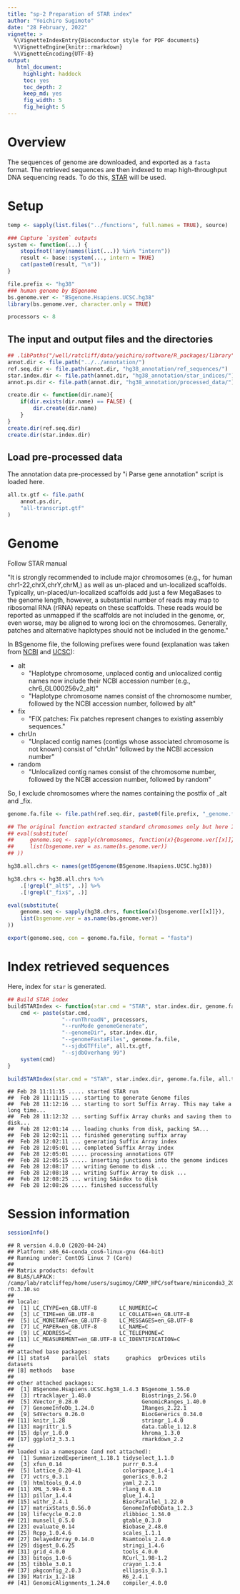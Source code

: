 ```yaml
---
title: "sp-2 Preparation of STAR index"
author: "Yoichiro Sugimoto"
date: "28 February, 2022"
vignette: >
  %\VignetteIndexEntry{Bioconductor style for PDF documents}
  %\VignetteEngine{knitr::rmarkdown}
  %\VignetteEncoding{UTF-8}
output:
   html_document:
     highlight: haddock
     toc: yes
     toc_depth: 2
     keep_md: yes
     fig_width: 5
     fig_height: 5
---
```


# Overview

The sequences of genome are downloaded, and exported as
a `fasta` format.
The retrieved sequences are then indexed to map high-throughput DNA sequencing
reads. 
To do this, [STAR](https://github.com/alexdobin/STAR) will be used.

# Setup



```r
temp <- sapply(list.files("../functions", full.names = TRUE), source)

### Capture `system` outputs
system <- function(...) {
    stopifnot(!any(names(list(...)) %in% "intern"))
    result <- base::system(..., intern = TRUE)
    cat(paste0(result, "\n"))
}
```



```r
file.prefix <- "hg38"
### human genome by BSgenome
bs.genome.ver <- "BSgenome.Hsapiens.UCSC.hg38"
library(bs.genome.ver, character.only = TRUE)

processors <- 8
```

## The input and output files and the directories



```r
## .libPaths("/well/ratcliff/data/yoichiro/software/R_packages/library")
annot.dir <- file.path("../../annotation/")
ref.seq.dir <- file.path(annot.dir, "hg38_annotation/ref_sequences/")
star.index.dir <- file.path(annot.dir, "hg38_annotation/star_indices/") 
annot.ps.dir <- file.path(annot.dir, "hg38_annotation/processed_data/")

create.dir <- function(dir.name){
    if(dir.exists(dir.name) == FALSE) {
        dir.create(dir.name)
    }
}
create.dir(ref.seq.dir)
create.dir(star.index.dir)
```



## Load pre-processed data

The annotation data pre-processed by "i Parse gene annotation" script
is loaded here.



```r
all.tx.gtf <- file.path(
    annot.ps.dir,
    "all-transcript.gtf"
)
```

# Genome

Follow STAR manual

"It is strongly recommended to include major chromosomes (e.g., for human chr1-22,chrX,chrY,chrM,) as well as un-placed and un-localized scaffolds. Typically, un-placed/un-localized scaffolds add just a few MegaBases to the genome length, however, a substantial number of reads may map to ribosomal RNA (rRNA) repeats on these scaffolds. These reads would be reported as unmapped if the scaffolds are not included in the genome, or, even worse, may be aligned to wrong loci on the chromosomes. Generally, patches and alternative haplotypes should not be included in the genome."

In BSgenome file, the following prefixes were found (explanation was taken from [NCBI](https://www.ncbi.nlm.nih.gov/grc/help/patches/) and [UCSC](http://hgdownload.soe.ucsc.edu/gbdb/hg38/html/description.html)):

 - alt
	 - "Haplotype chromosome, unplaced contig and unlocalized contig names now include their NCBI accession number (e.g., chr6_GL000256v2_alt)"
	 - "Haplotype chromosome names consist of the chromosome number, followed by the NCBI accession number, followed by alt"
 - fix
	 - "FIX patches: Fix patches represent changes to existing assembly sequences."
 - chrUn
	 - "Unplaced contig names (contigs whose associated chromosome is not known) consist of "chrUn" followed by the NCBI accession number"
 - random
	 - "Unlocalized contig names consist of the chromosome number, followed by the NCBI accession number, followed by random"

So, I exclude chromosomes where the names containing the postfix of _alt and _fix.


```r
genome.fa.file <- file.path(ref.seq.dir, paste0(file.prefix, "_genome.fa"))

## The original function extracted standard chromosomes only but here I include all chrosomesomes
## eval(substitute(
##     genome.seq <- sapply(chromosomes, function(x){bsgenome.ver[[x]]}),
##     list(bsgenome.ver = as.name(bs.genome.ver))
## ))

hg38.all.chrs <- names(getBSgenome(BSgenome.Hsapiens.UCSC.hg38))

hg38.chrs <- hg38.all.chrs %>%
    .[!grepl("_alt$", .)] %>%
    .[!grepl("_fix$", .)]

eval(substitute(
    genome.seq <- sapply(hg38.chrs, function(x){bsgenome.ver[[x]]}),
    list(bsgenome.ver = as.name(bs.genome.ver))
))

export(genome.seq, con = genome.fa.file, format = "fasta")
```

# Index retrieved sequences

Here, index for `star` is generated. 


```r
## Build STAR index
buildSTARIndex <- function(star.cmd = "STAR", star.index.dir, genome.fa.file, all.tx.gtf){
    cmd <- paste(star.cmd,
                 "--runThreadN", processors,
                 "--runMode genomeGenerate",
                 "--genomeDir", star.index.dir,
                 "--genomeFastaFiles", genome.fa.file,
                 "--sjdbGTFfile", all.tx.gtf,
                 "--sjdbOverhang 99")
	system(cmd) 
}

buildSTARIndex(star.cmd = "STAR", star.index.dir, genome.fa.file, all.tx.gtf)
```

```
## Feb 28 11:11:15 ..... started STAR run
##  Feb 28 11:11:15 ... starting to generate Genome files
##  Feb 28 11:12:16 ... starting to sort Suffix Array. This may take a long time...
##  Feb 28 11:12:32 ... sorting Suffix Array chunks and saving them to disk...
##  Feb 28 12:01:14 ... loading chunks from disk, packing SA...
##  Feb 28 12:02:11 ... finished generating suffix array
##  Feb 28 12:02:11 ... generating Suffix Array index
##  Feb 28 12:05:01 ... completed Suffix Array index
##  Feb 28 12:05:01 ..... processing annotations GTF
##  Feb 28 12:05:15 ..... inserting junctions into the genome indices
##  Feb 28 12:08:17 ... writing Genome to disk ...
##  Feb 28 12:08:18 ... writing Suffix Array to disk ...
##  Feb 28 12:08:25 ... writing SAindex to disk
##  Feb 28 12:08:26 ..... finished successfully
```

# Session information


```r
sessionInfo()
```

```
## R version 4.0.0 (2020-04-24)
## Platform: x86_64-conda_cos6-linux-gnu (64-bit)
## Running under: CentOS Linux 7 (Core)
## 
## Matrix products: default
## BLAS/LAPACK: /camp/lab/ratcliffep/home/users/sugimoy/CAMP_HPC/software/miniconda3_20200606/envs/five_prime_seq_for_VHL_loss_v0.2.1/lib/libopenblasp-r0.3.10.so
## 
## locale:
##  [1] LC_CTYPE=en_GB.UTF-8       LC_NUMERIC=C              
##  [3] LC_TIME=en_GB.UTF-8        LC_COLLATE=en_GB.UTF-8    
##  [5] LC_MONETARY=en_GB.UTF-8    LC_MESSAGES=en_GB.UTF-8   
##  [7] LC_PAPER=en_GB.UTF-8       LC_NAME=C                 
##  [9] LC_ADDRESS=C               LC_TELEPHONE=C            
## [11] LC_MEASUREMENT=en_GB.UTF-8 LC_IDENTIFICATION=C       
## 
## attached base packages:
## [1] stats4    parallel  stats     graphics  grDevices utils     datasets 
## [8] methods   base     
## 
## other attached packages:
##  [1] BSgenome.Hsapiens.UCSC.hg38_1.4.3 BSgenome_1.56.0                  
##  [3] rtracklayer_1.48.0                Biostrings_2.56.0                
##  [5] XVector_0.28.0                    GenomicRanges_1.40.0             
##  [7] GenomeInfoDb_1.24.0               IRanges_2.22.1                   
##  [9] S4Vectors_0.26.0                  BiocGenerics_0.34.0              
## [11] knitr_1.28                        stringr_1.4.0                    
## [13] magrittr_1.5                      data.table_1.12.8                
## [15] dplyr_1.0.0                       khroma_1.3.0                     
## [17] ggplot2_3.3.1                     rmarkdown_2.2                    
## 
## loaded via a namespace (and not attached):
##  [1] SummarizedExperiment_1.18.1 tidyselect_1.1.0           
##  [3] xfun_0.14                   purrr_0.3.4                
##  [5] lattice_0.20-41             colorspace_1.4-1           
##  [7] vctrs_0.3.1                 generics_0.0.2             
##  [9] htmltools_0.4.0             yaml_2.2.1                 
## [11] XML_3.99-0.3                rlang_0.4.10               
## [13] pillar_1.4.4                glue_1.4.1                 
## [15] withr_2.4.1                 BiocParallel_1.22.0        
## [17] matrixStats_0.56.0          GenomeInfoDbData_1.2.3     
## [19] lifecycle_0.2.0             zlibbioc_1.34.0            
## [21] munsell_0.5.0               gtable_0.3.0               
## [23] evaluate_0.14               Biobase_2.48.0             
## [25] Rcpp_1.0.4.6                scales_1.1.1               
## [27] DelayedArray_0.14.0         Rsamtools_2.4.0            
## [29] digest_0.6.25               stringi_1.4.6              
## [31] grid_4.0.0                  tools_4.0.0                
## [33] bitops_1.0-6                RCurl_1.98-1.2             
## [35] tibble_3.0.1                crayon_1.3.4               
## [37] pkgconfig_2.0.3             ellipsis_0.3.1             
## [39] Matrix_1.2-18               R6_2.4.1                   
## [41] GenomicAlignments_1.24.0    compiler_4.0.0
```
